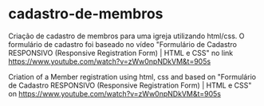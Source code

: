 # cadastro-de-membros
Criação de cadastro de membros para uma igreja utilizando html/css. O formulário de cadastro foi baseado no vídeo "Formulário de Cadastro RESPONSIVO (Responsive Registration Form) | HTML e CSS" no link https://www.youtube.com/watch?v=zWw0npNDkVM&t=905s

Criation of a Member registration using html, css and based on "Formulário de Cadastro RESPONSIVO (Responsive Registration Form) | HTML e CSS" on https://www.youtube.com/watch?v=zWw0npNDkVM&t=905s

